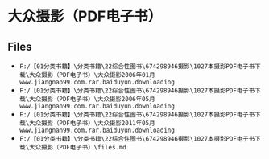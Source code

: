 # 大众摄影（PDF电子书）

## Files

- `F:/【01分类书籍】\分类书籍\22综合性图书\674298946摄影\1027本摄影PDF电子书下载\大众摄影（PDF电子书）\大众摄影2006年01月www.jiangnan99.com.rar.baiduyun.downloading`
- `F:/【01分类书籍】\分类书籍\22综合性图书\674298946摄影\1027本摄影PDF电子书下载\大众摄影（PDF电子书）\大众摄影2006年05月www.jiangnan99.com.rar.baiduyun.downloading`
- `F:/【01分类书籍】\分类书籍\22综合性图书\674298946摄影\1027本摄影PDF电子书下载\大众摄影（PDF电子书）\大众摄影2011年05月www.jiangnan99.com.rar.baiduyun.downloading`
- `F:/【01分类书籍】\分类书籍\22综合性图书\674298946摄影\1027本摄影PDF电子书下载\大众摄影（PDF电子书）\files.md`
